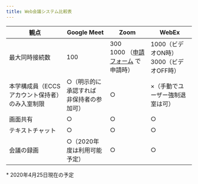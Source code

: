 ```yaml
---
title: Web会議システム比較表
---
```


|  観点  |  Google Meet  |  Zoom  |  WebEx  |  
|---|---|---|---|  
|  最大同時接続数  |   100  | 300 <br>1000 （[申請フォーム](https://forms.office.com/Pages/ResponsePage.aspx?id=T6978HAr10eaAgh1yvlMhI_ifmf7qdFDpTYBBcm0ltJUOUtWOE9PNkVXN1QzOVcxSFlJMFozTzRZQy4u) で申請時） |    1000（ビデオON時）<br>3000（ビデオOFF時）  |  
|  本学構成員（ECCSアカウント保持者）のみ入室制限  |  ○（明示的に承認すれば<br>非保持者の参加可）  |  ○  |  ×（手動でユーザー強制退室は可）  |  
|  画面共有  |  ○  |  ○  |  ○  |  
|  テキストチャット  |  ○  |  ○  |  ○  |  
|  会議の録画  |  ○（2020年度は利用可能予定）  |  ○  |  ○  |  

\* 2020年4月25日現在の予定
  

